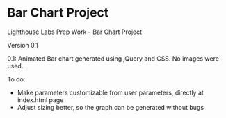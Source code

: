 # Bar Chart Project
Lighthouse Labs Prep Work - Bar Chart Project

Version 0.1

0.1: Animated Bar chart generated using jQuery and CSS. No images were used.

To do:

* Make parameters customizable from user parameters, directly at index.html page
* Adjust sizing better, so the graph can be generated without bugs
